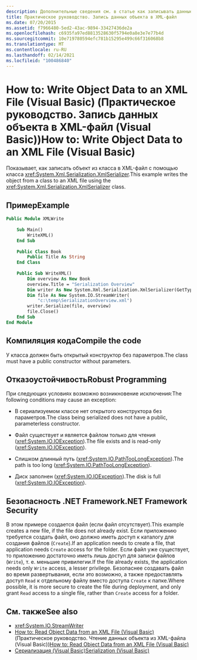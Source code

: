 ```yaml
---
description: Дополнительные сведения см. в статье как записывать данные объекта в XML-файл (Visual Basic).
title: Практическое руководство. Запись данных объекта в XML-файл
ms.date: 07/20/2015
ms.assetid: f7966480-5ed2-43ac-9894-33427436de2a
ms.openlocfilehash: c6935fa97ed8813528630f5794e0a8e3e7e77b4d
ms.sourcegitcommit: 10e719780594efc781b15295e499c66f316068b8
ms.translationtype: MT
ms.contentlocale: ru-RU
ms.lasthandoff: 02/14/2021
ms.locfileid: "100486840"
---
```

# <a name="how-to-write-object-data-to-an-xml-file-visual-basic"></a><span data-ttu-id="01072-103">How to: Write Object Data to an XML File (Visual Basic) (Практическое руководство. Запись данных объекта в XML-файл (Visual Basic))</span><span class="sxs-lookup"><span data-stu-id="01072-103">How to: Write Object Data to an XML File (Visual Basic)</span></span>

<span data-ttu-id="01072-104">Показывает, как записать объект из класса в XML-файл с помощью класса <xref:System.Xml.Serialization.XmlSerializer>.</span><span class="sxs-lookup"><span data-stu-id="01072-104">This example writes the object from a class to an XML file using the <xref:System.Xml.Serialization.XmlSerializer> class.</span></span>  
  
## <a name="example"></a><span data-ttu-id="01072-105">Пример</span><span class="sxs-lookup"><span data-stu-id="01072-105">Example</span></span>  
  
```vb  
Public Module XMLWrite  
  
    Sub Main()  
        WriteXML()  
    End Sub  
  
    Public Class Book  
        Public Title As String  
    End Class  
  
    Public Sub WriteXML()  
        Dim overview As New Book  
        overview.Title = "Serialization Overview"  
        Dim writer As New System.Xml.Serialization.XmlSerializer(GetType(Book))  
        Dim file As New System.IO.StreamWriter(  
            "c:\temp\SerializationOverview.xml")  
        writer.Serialize(file, overview)  
        file.Close()  
    End Sub  
End Module  
```  
  
## <a name="compile-the-code"></a><span data-ttu-id="01072-106">Компиляция кода</span><span class="sxs-lookup"><span data-stu-id="01072-106">Compile the code</span></span>  

 <span data-ttu-id="01072-107">У класса должен быть открытый конструктор без параметров.</span><span class="sxs-lookup"><span data-stu-id="01072-107">The class must have a public constructor without parameters.</span></span>  
  
## <a name="robust-programming"></a><span data-ttu-id="01072-108">Отказоустойчивость</span><span class="sxs-lookup"><span data-stu-id="01072-108">Robust Programming</span></span>  

 <span data-ttu-id="01072-109">При следующих условиях возможно возникновение исключения:</span><span class="sxs-lookup"><span data-stu-id="01072-109">The following conditions may cause an exception:</span></span>  
  
- <span data-ttu-id="01072-110">В сериализуемом классе нет открытого конструктора без параметров.</span><span class="sxs-lookup"><span data-stu-id="01072-110">The class being serialized does not have a public, parameterless constructor.</span></span>  
  
- <span data-ttu-id="01072-111">Файл существует и является файлом только для чтения (<xref:System.IO.IOException>).</span><span class="sxs-lookup"><span data-stu-id="01072-111">The file exists and is read-only (<xref:System.IO.IOException>).</span></span>  
  
- <span data-ttu-id="01072-112">Слишком длинный путь (<xref:System.IO.PathTooLongException>).</span><span class="sxs-lookup"><span data-stu-id="01072-112">The path is too long (<xref:System.IO.PathTooLongException>).</span></span>  
  
- <span data-ttu-id="01072-113">Диск заполнен (<xref:System.IO.IOException>).</span><span class="sxs-lookup"><span data-stu-id="01072-113">The disk is full (<xref:System.IO.IOException>).</span></span>  
  
## <a name="net-framework-security"></a><span data-ttu-id="01072-114">Безопасность .NET Framework</span><span class="sxs-lookup"><span data-stu-id="01072-114">.NET Framework Security</span></span>  

 <span data-ttu-id="01072-115">В этом примере создается файл (если файл отсутствует).</span><span class="sxs-lookup"><span data-stu-id="01072-115">This example creates a new file, if the file does not already exist.</span></span> <span data-ttu-id="01072-116">Если приложению требуется создать файл, оно должно иметь доступ к каталогу для создания файлов (`Create`).</span><span class="sxs-lookup"><span data-stu-id="01072-116">If an application needs to create a file, that application needs `Create` access for the folder.</span></span> <span data-ttu-id="01072-117">Если файл уже существует, то приложению достаточно иметь лишь доступ для записи файлов (`Write`), т. е. меньшие привилегии.</span><span class="sxs-lookup"><span data-stu-id="01072-117">If the file already exists, the application needs only `Write` access, a lesser privilege.</span></span> <span data-ttu-id="01072-118">Безопаснее создавать файл во время развертывания, если это возможно, а также предоставлять доступ `Read` к отдельному файлу вместо доступа `Create` к папке.</span><span class="sxs-lookup"><span data-stu-id="01072-118">Where possible, it is more secure to create the file during deployment, and only grant `Read` access to a single file, rather than `Create` access for a folder.</span></span>  
  
## <a name="see-also"></a><span data-ttu-id="01072-119">См. также</span><span class="sxs-lookup"><span data-stu-id="01072-119">See also</span></span>

- <xref:System.IO.StreamWriter>
- <span data-ttu-id="01072-120">[How to: Read Object Data from an XML File (Visual Basic)](how-to-read-object-data-from-an-xml-file.md) (Практическое руководство. Чтение данных объекта из XML-файла (Visual Basic))</span><span class="sxs-lookup"><span data-stu-id="01072-120">[How to: Read Object Data from an XML File (Visual Basic)](how-to-read-object-data-from-an-xml-file.md)</span></span>
- [<span data-ttu-id="01072-121">Сериализация (Visual Basic)</span><span class="sxs-lookup"><span data-stu-id="01072-121">Serialization (Visual Basic)</span></span>](index.md)
